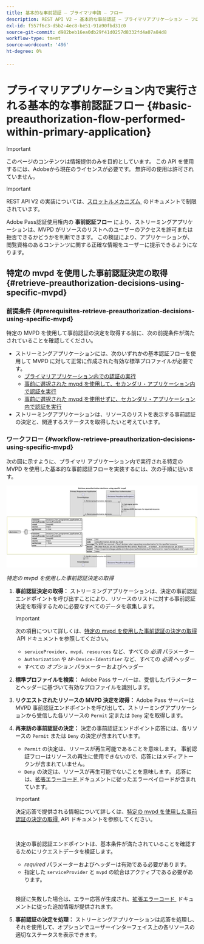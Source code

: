 ```yaml
---
title: 基本的な事前認証 – プライマリ申請 – フロー
description: REST API V2 – 基本的な事前認証 – プライマリアプリケーション – フロー
exl-id: f557f6c3-d5b2-4ec8-be51-91a90fbd31c0
source-git-commit: d982beb16ea0db29f41d0257d8332fd4a07a84d8
workflow-type: tm+mt
source-wordcount: '496'
ht-degree: 0%

---
```


# プライマリアプリケーション内で実行される基本的な事前認証フロー {#basic-preauthorization-flow-performed-within-primary-application}

>[!IMPORTANT]
>
> このページのコンテンツは情報提供のみを目的としています。 この API を使用するには、Adobeから現在のライセンスが必要です。 無許可の使用は許可されていません。

>[!IMPORTANT]
>
> REST API V2 の実装については、[&#x200B; スロットルメカニズム &#x200B;](/help/authentication/integration-guide-programmers/throttling-mechanism.md) のドキュメントで制限されています。

Adobe Pass認証使用権内の **事前認証フロー** により、ストリーミングアプリケーションは、MVPD がリソースのリストへのユーザーのアクセスを許可または拒否できるかどうかを判断できます。 この検証により、アプリケーションが、閲覧資格のあるコンテンツに関する正確な情報をユーザーに提示できるようになります。

## 特定の mvpd を使用した事前認証決定の取得 {#retrieve-preauthorization-decisions-using-specific-mvpd}

### 前提条件 {#prerequisites-retrieve-preauthorization-decisions-using-specific-mvpd}

特定の MVPD を使用して事前認証の決定を取得する前に、次の前提条件が満たされていることを確認してください。

* ストリーミングアプリケーションには、次のいずれかの基本認証フローを使用して MVPD に対して正常に作成された有効な標準プロファイルが必要です。
   * [プライマリアプリケーション内での認証の実行](rest-api-v2-basic-authentication-primary-application-flow.md)
   * [事前に選択された mvpd を使用して、セカンダリ・アプリケーション内で認証を実行](rest-api-v2-basic-authentication-secondary-application-flow.md)
   * [事前に選択された mvpd を使用せずに、セカンダリ・アプリケーション内で認証を実行](rest-api-v2-basic-authentication-secondary-application-flow.md)
* ストリーミングアプリケーションは、リソースのリストを表示する事前認証の決定と、関連するステータスを取得したいと考えています。

### ワークフロー {#workflow-retrieve-preauthorization-decisions-using-specific-mvpd}

次の図に示すように、プライマリ アプリケーション内で実行される特定の MVPD を使用した基本的な事前認証フローを実装するには、次の手順に従います。

![&#x200B; 特定の mvpd を使用した事前認証決定の取得 &#x200B;](../../../../../assets/rest-api-v2/flows/basic-access-flows/rest-api-v2-retrieve-preauthorization-decisions-within-primary-application-using-specific-mvpd.png)

*特定の mvpd を使用した事前認証決定の取得*

1. **事前認証決定の取得：** ストリーミングアプリケーションは、決定の事前認証エンドポイントを呼び出すことにより、リソースのリストに対する事前認証決定を取得するために必要なすべてのデータを収集します。

   >[!IMPORTANT]
   >
   > 次の項目について詳しくは、[&#x200B; 特定の mvpd を使用した事前認証の決定の取得 &#x200B;](../../apis/decisions-apis/rest-api-v2-decisions-apis-retrieve-preauthorization-decisions-using-specific-mvpd.md) API ドキュメントを参照してください。
   >
   > * `serviceProvider`、`mvpd`、`resources` など、すべての _必須_ パラメーター
   > * `Authorization` や `AP-Device-Identifier` など、すべての _必須_ ヘッダー
   > * すべての _オプション_ パラメーターおよびヘッダー

1. **標準プロファイルを検索：** Adobe Pass サーバーは、受信したパラメーターとヘッダーに基づいて有効なプロファイルを識別します。

1. **リクエストされたリソースの MVPD 決定を取得：** Adobe Pass サーバーは MVPD 事前認証エンドポイントを呼び出して、ストリーミングアプリケーションから受信した各リソースの `Permit` 定または `Deny` 定を取得します。

1. **再来訪の事前認証の決定：** 決定の事前認証エンドポイント応答には、各リソースの `Permit` または `Deny` の決定が含まれています。
   * `Permit` の決定は、リソースが再生可能であることを意味します。 事前認証フローはリソースの再生に使用できないので、応答にはメディアトークンが含まれていません。
   * `Deny` の決定は、リソースが再生可能でないことを意味します。 応答には、[&#x200B; 拡張エラーコード &#x200B;](../../../../features-standard/error-reporting/enhanced-error-codes.md) ドキュメントに従ったエラーペイロードが含まれています。

   >[!IMPORTANT]
   >
   > 決定応答で提供される情報について詳しくは、[&#x200B; 特定の mvpd を使用した事前認証の決定の取得 &#x200B;](../../apis/decisions-apis/rest-api-v2-decisions-apis-retrieve-preauthorization-decisions-using-specific-mvpd.md) API ドキュメントを参照してください。
   > 
   > <br/>
   > 
   > 決定の事前認証エンドポイントは、基本条件が満たされていることを確認するためにリクエストデータを検証します。
   >
   > * _required_ パラメーターおよびヘッダーは有効である必要があります。
   > * 指定した `serviceProvider` と `mvpd` の統合はアクティブである必要があります。
   >
   > <br/>
   > 
   > 検証に失敗した場合は、エラー応答が生成され、[&#x200B; 拡張エラーコード &#x200B;](../../../../features-standard/error-reporting/enhanced-error-codes.md) ドキュメントに従った追加情報が提供されます。

1. **事前認証の決定を処理：** ストリーミングアプリケーションは応答を処理し、それを使用して、オプションでユーザーインターフェイス上の各リソースの適切なステータスを表示できます。
